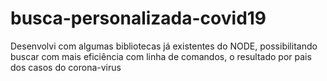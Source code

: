 # busca-personalizada-covid19
Desenvolvi com algumas bibliotecas já existentes do NODE, possibilitando buscar com mais eficiência com linha de comandos, o resultado por pais dos casos do corona-virus
